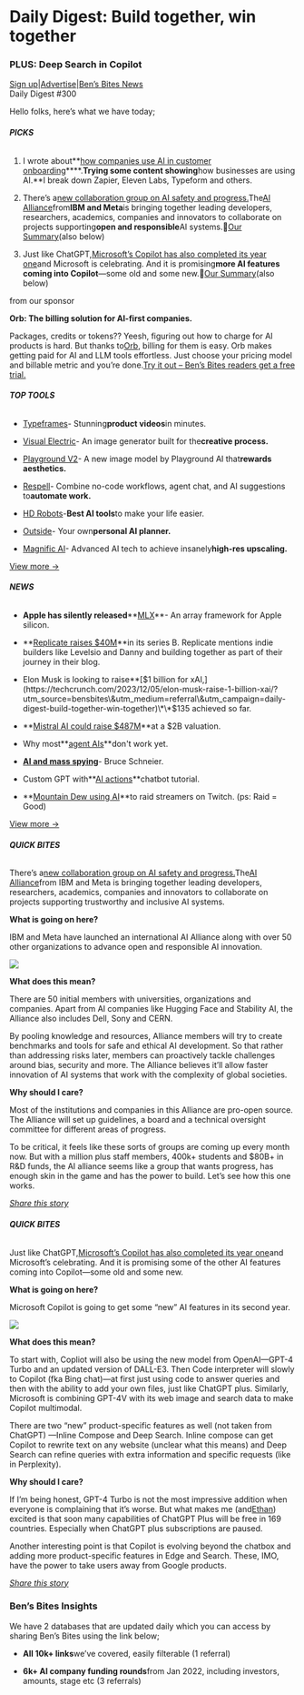 # Daily Digest: Build together, win together

### PLUS: Deep Search in Copilot

[Sign up](https://www.bensbites.co/?utm_source=bensbites\&utm_medium=referral\&utm_campaign=daily-digest-build-together-win-together)|[Advertise](https://sponsor.bensbites.co/?utm_source=bensbites\&utm_medium=referral\&utm_campaign=daily-digest-build-together-win-together)|[Ben’s Bites News](https://news.bensbites.co/?utm_source=bensbites\&utm_medium=referral\&utm_campaign=daily-digest-build-together-win-together)\
Daily Digest #300

Hello folks, here’s what we have today;

###### **PICKS**

1. I wrote about\*\*[how companies use AI in customer onboarding](https://bensbites.beehiiv.com/p/companies-use-ai-customer-onboarding)\*\*\*\*.**Trying some content showing**how businesses are using AI.\*\*I break down Zapier, Eleven Labs, Typeform and others.

2. There’s a[new collaboration group on AI safety and progress.](https://newsroom.ibm.com/AI-Alliance-Launches-as-an-International-Community-of-Leading-Technology-Developers,-Researchers,-and-Adopters-Collaborating-Together-to-Advance-Open,-Safe,-Responsible-AI?utm_source=bensbites\&utm_medium=referral\&utm_campaign=daily-digest-build-together-win-together)The[AI Alliance](https://thealliance.ai/?utm_source=bensbites\&utm_medium=referral\&utm_campaign=daily-digest-build-together-win-together)from**IBM and Meta**is bringing together leading developers, researchers, academics, companies and innovators to collaborate on projects supporting**open and responsible**AI systems.🍿[Our Summary](https://bensbites.beehiiv.com/p/new-ai-alliance-wants-open-responsible-ai)(also below)

3. Just like ChatGPT,[Microsoft’s Copilot has also completed its year one](https://blogs.microsoft.com/blog/2023/12/05/celebrating-the-first-year-of-copilot-with-significant-new-innovations/?utm_source=bensbites\&utm_medium=referral\&utm_campaign=daily-digest-build-together-win-together)and Microsoft is celebrating. And it is promising**more AI features coming into Copilot**—some old and some new.🍿[Our Summary](https://bensbites.beehiiv.com/p/one-year-microsoft-copilot-new-features)(also below)

from our sponsor

**Orb: The billing solution for AI-first companies.**

Packages, credits or tokens?? Yeesh, figuring out how to charge for AI products is hard. But thanks to[Orb](https://www.withorb.com/ai?utm_medium=bens_bites\&utm_campaign=ai_q4), billing for them is easy. Orb makes getting paid for AI and LLM tools effortless. Just choose your pricing model and billable metric and you’re done.[Try it out – Ben’s Bites readers get a free trial.](https://www.withorb.com/ai?utm_medium=bens_bites\&utm_campaign=ai_q4)

###### **TOP TOOLS**

- [Typeframes](https://www.typeframes.com/?utm_source=bensbites\&utm_medium=referral\&utm_campaign=daily-digest-build-together-win-together)- Stunning**product videos**in minutes.

- [Visual Electric](https://visualelectric.com/?utm_source=bensbites\&utm_medium=referral\&utm_campaign=daily-digest-build-together-win-together)- An image generator built for the**creative process.**

- [Playground V2](https://blog.playgroundai.com/playground-v2/?utm_source=bensbites\&utm_medium=referral\&utm_campaign=daily-digest-build-together-win-together)- A new image model by Playground AI that**rewards aesthetics.**

- [Respell](https://respell.ai/?utm_source=bensbites\&utm_medium=referral\&utm_campaign=daily-digest-build-together-win-together)- Combine no-code workflows, agent chat, and AI suggestions to**automate work.**

- [HD Robots](https://hdrobots.com/?utm_source=bensbites\&utm_medium=referral\&utm_campaign=daily-digest-build-together-win-together)-**Best AI tools**to make your life easier.

- [Outside](https://apps.apple.com/us/app/outside-ai-event-planner/id1611434405?utm_source=bensbites\&utm_medium=referral\&utm_campaign=daily-digest-build-together-win-together)- Your own**personal AI planner.**

- [Magnific AI](https://magnific.ai?utm_source=bensbites\&utm_medium=referral\&utm_campaign=daily-digest-build-together-win-together)- Advanced AI tech to achieve insanely**high-res upscaling.**

[View more →](https://news.bensbites.co/tags/show?utm_source=bensbites\&utm_medium=referral\&utm_campaign=daily-digest-build-together-win-together)

###### **NEWS**

- **Apple has silently released**\*\*[MLX](https://github.com/ml-explore/mlx?utm_source=bensbites\&utm_medium=referral\&utm_campaign=daily-digest-build-together-win-together)\*\*- An array framework for Apple silicon.

- \*\*[Replicate raises $40M](https://replicate.com/blog/series-b?utm_source=bensbites\&utm_medium=referral\&utm_campaign=daily-digest-build-together-win-together)\*\*in its series B. Replicate mentions indie builders like Levelsio and Danny and building together as part of their journey in their blog.

- Elon Musk is looking to raise\*\*[$1 billion for xAI,](https://techcrunch.com/2023/12/05/elon-musk-raise-1-billion-xai/?utm_source=bensbites\&utm_medium=referral\&utm_campaign=daily-digest-build-together-win-together)\*\*$135 achieved so far.

- \*\*[Mistral AI could raise $487M](https://www.pymnts.com/news/artificial-intelligence/2023/mistral-ai-raises-487-million-in-round-led-by-andreessen-horowitz/?utm_source=bensbites\&utm_medium=referral\&utm_campaign=daily-digest-build-together-win-together)\*\*at a $2B valuation.

- Why most\*\*[agent AIs](https://agent.ai/p/why-most-agent-ais-dont-work-yet?utm_source=bensbites\&utm_medium=referral\&utm_campaign=daily-digest-build-together-win-together)\*\*don't work yet.

- **[AI and mass spying](https://www.schneier.com/blog/archives/2023/12/ai-and-mass-spying.html?utm_source=bensbites\&utm_medium=referral\&utm_campaign=daily-digest-build-together-win-together)**- Bruce Schneier.

- Custom GPT with\*\*[AI actions](https://medium.com/@anilmatcha/custom-gpt-with-ai-actions-chatbot-tutorial-creating-an-ai-chatbot-to-interact-with-6000-tools-b0d78211c15a?utm_source=bensbites\&utm_medium=referral\&utm_campaign=daily-digest-build-together-win-together)\*\*chatbot tutorial.

- \*\*[Mountain Dew using AI](https://www.mountaindew.com/wp-content/uploads/2023/11/MTN-DEW-RAID-QA.pdf?utm_source=bensbites\&utm_medium=referral\&utm_campaign=daily-digest-build-together-win-together)\*\*to raid streamers on Twitch. (ps: Raid = Good)

[View more →](https://news.bensbites.co/tags/news/trending?utm_source=bensbites\&utm_medium=referral\&utm_campaign=daily-digest-build-together-win-together)

###### **QUICK BITES**

There’s a[new collaboration group on AI safety and progress.](https://newsroom.ibm.com/AI-Alliance-Launches-as-an-International-Community-of-Leading-Technology-Developers,-Researchers,-and-Adopters-Collaborating-Together-to-Advance-Open,-Safe,-Responsible-AI?utm_source=bensbites\&utm_medium=referral\&utm_campaign=daily-digest-build-together-win-together)The[AI Alliance](https://thealliance.ai/?utm_source=bensbites\&utm_medium=referral\&utm_campaign=daily-digest-build-together-win-together)from IBM and Meta is bringing together leading developers, researchers, academics, companies and innovators to collaborate on projects supporting trustworthy and inclusive AI systems.

**What is going on here?**

IBM and Meta have launched an international AI Alliance along with over 50 other organizations to advance open and responsible AI innovation.

![](https://media.beehiiv.com/cdn-cgi/image/fit=scale-down,format=auto,onerror=redirect,quality=80/uploads/asset/file/474697be-5899-4a66-ac13-f9edfddca184/image.png?t=1701868233)

**What does this mean?**

There are 50 initial members with universities, organizations and companies. Apart from AI companies like Hugging Face and Stability AI, the Alliance also includes Dell, Sony and CERN.

By pooling knowledge and resources, Alliance members will try to create benchmarks and tools for safe and ethical AI development. So that rather than addressing risks later, members can proactively tackle challenges around bias, security and more. The Alliance believes it’ll allow faster innovation of AI systems that work with the complexity of global societies.

**Why should I care?**

Most of the institutions and companies in this Alliance are pro-open source. The Alliance will set up guidelines, a board and a technical oversight committee for different areas of progress.

To be critical, it feels like these sorts of groups are coming up every month now. But with a million plus staff members, 400k+ students and $80B+ in R\&D funds, the AI alliance seems like a group that wants progress, has enough skin in the game and has the power to build. Let’s see how this one works.

[*Share this story*](https://bensbites.beehiiv.com/p/new-ai-alliance-wants-open-responsible-ai)

###### **QUICK BITES**

Just like ChatGPT,[Microsoft’s Copilot has also completed its year one](https://blogs.microsoft.com/blog/2023/12/05/celebrating-the-first-year-of-copilot-with-significant-new-innovations/?utm_source=bensbites\&utm_medium=referral\&utm_campaign=daily-digest-build-together-win-together)and Microsoft’s celebrating. And it is promising some of the other AI features coming into Copilot—some old and some new.

**What is going on here?**

Microsoft Copilot is going to get some “new” AI features in its second year.

![](https://media.beehiiv.com/cdn-cgi/image/fit=scale-down,format=auto,onerror=redirect,quality=80/uploads/asset/file/ae69c650-0720-49f9-9e1d-c3be6250511a/image.png?t=1701866893)

**What does this mean?**

To start with, Copliot will also be using the new model from OpenAI—GPT-4 Turbo and an updated version of DALL-E3. Then Code interpreter will slowly to Copilot (fka Bing chat)—at first just using code to answer queries and then with the ability to add your own files, just like ChatGPT plus. Similarly, Microsoft is combining GPT-4V with its web image and search data to make Copilot multimodal.

There are two “new” product-specific features as well (not taken from ChatGPT) —Inline Compose and Deep Search. Inline compose can get Copilot to rewrite text on any website (unclear what this means) and Deep Search can refine queries with extra information and specific requests (like in Perplexity).

**Why should I care?**

If I’m being honest, GPT-4 Turbo is not the most impressive addition when everyone is complaining that it’s worse. But what makes me (and[Ethan](https://x.com/emollick/status/1732096645678895476?s=20\&utm_source=bensbites\&utm_medium=referral\&utm_campaign=daily-digest-build-together-win-together)) excited is that soon many capabilities of ChatGPT Plus will be free in 169 countries. Especially when ChatGPT plus subscriptions are paused.

Another interesting point is that Copilot is evolving beyond the chatbox and adding more product-specific features in Edge and Search. These, IMO, have the power to take users away from Google products.

[*Share this story*](https://bensbites.beehiiv.com/p/one-year-microsoft-copilot-new-features)

### Ben’s Bites Insights

We have 2 databases that are updated daily which you can access by sharing Ben’s Bites using the link below;

- **All 10k+ links**we’ve covered, easily filterable (1 referral)

- **6k+ AI company funding rounds**from Jan 2022, including investors, amounts, stage etc (3 referrals)
